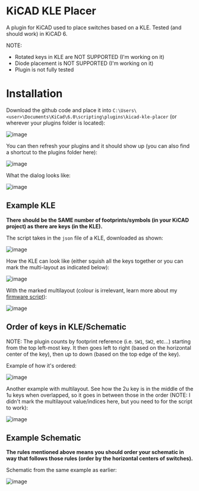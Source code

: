 # KiCAD KLE Placer
A plugin for KiCAD used to place switches based on a KLE. Tested (and should work) in KiCAD 6.

NOTE:
- Rotated keys in KLE are NOT SUPPORTED (I'm working on it) 
- Diode placement is NOT SUPPORTED (I'm working on it) 
- Plugin is not fully tested

# Installation
Download the github code and place it into `C:\Users\<user>\Documents\KiCad\6.0\scripting\plugins\kicad-kle-placer` (or wherever your plugins folder is located):

![image](https://user-images.githubusercontent.com/23428162/175076873-44e1a3c8-77f8-4e67-b2b9-29ffcd3559e7.png)

You can then refresh your plugins and it should show up (you can also find a shortcut to the plugins folder here):

![image](https://user-images.githubusercontent.com/23428162/175077103-d6da1715-4924-4cf6-aa6d-9c0848566184.png)

What the dialog looks like:

![image](https://user-images.githubusercontent.com/23428162/175072304-ee220f69-a435-49fd-82b6-745fc88c3ca1.png)

## Example KLE
**There should be the SAME number of footprints/symbols (in your KiCAD project) as there are keys (in the KLE).**

The script takes in the `json` file of a KLE, downloaded as shown:

![image](https://user-images.githubusercontent.com/23428162/168476867-7477de1c-a342-41e8-b515-0a1d21b097b8.png)

How the KLE can look like (either squish all the keys together or you can mark the multi-layout as indicated below):

![image](https://user-images.githubusercontent.com/23428162/175071359-8efe603d-4247-41ba-902d-a013f40f2fec.png)

With the marked multilayout (colour is irrelevant, learn more about my [firmware script](https://github.com/zykrah/firmware-scripts)):

![image](https://user-images.githubusercontent.com/23428162/175078367-db26a163-4054-4f3a-b31a-999e45c68390.png)

## Order of keys in KLE/Schematic
NOTE: The plugin counts by footprint reference (i.e. `SW1`, `SW2`, etc...) starting from the top left-most key. It then goes left to right (based on the horizontal center of the key), then up to down (based on the top edge of the key).

Example of how it's ordered:

![image](https://user-images.githubusercontent.com/23428162/175075883-9574b95c-706f-4cd3-a435-6e02f111af60.png)

Another example with multilayout. See how the 2u key is in the middle of the 1u keys when overlapped, so it goes in between those in the order (NOTE: I didn't mark the multilayout value/indices here, but you need to for the script to work):

![image](https://user-images.githubusercontent.com/23428162/175077847-c7cd4149-db20-4e18-9a28-31ee0bcc9925.png)

## Example Schematic

**The rules mentioned above means you should order your schematic in way that follows those rules (order by the horizontal centers of switches).**

Schematic from the same example as earlier:

![image](https://user-images.githubusercontent.com/23428162/175074701-5625581c-6e57-44ce-9565-85b540ad7a5f.png)

